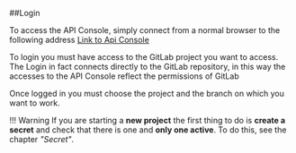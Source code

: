 ##Login

To access the API Console, simply connect from a normal browser to the following address [Link to Api Console](https://console.cloud.mia-platform.eu/login)

To login you must have access to the GitLab project you want to access. The Login in fact connects directly to the GitLab repository, in this way the accesses to the API Console reflect the permissions of GitLab

Once logged in you must choose the project and the branch on which you want to work.

!!! Warning
    If you are starting a **new project** the first thing to do is **create a secret** and check that there is one and **only one active**. To do this, see the chapter *"Secret"*.
